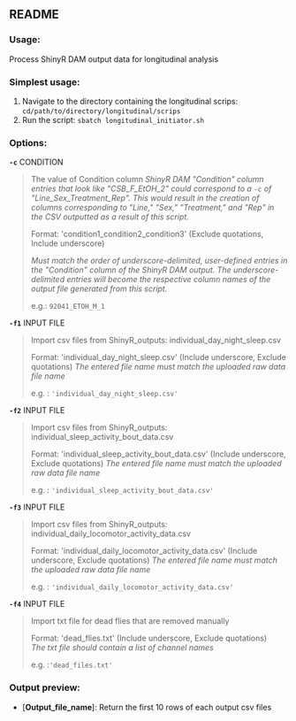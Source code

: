 README
-------

### Usage: 

Process ShinyR DAM output data for longitudinal analysis 


### Simplest usage:
1. Navigate to the directory containing the longitudinal scrips: `cd/path/to/directory/longitudinal/scrips`
2. Run the script: `sbatch longitudinal_initiator.sh`
    
### Options:
    
  __`-c`__ CONDITION
> The value of Condition column
> *ShinyR DAM "Condition" column entries that look like "CSB_F_EtOH_2" could correspond to a `-c` of "Line_Sex_Treatment_Rep".
> This would result in the creation of columns corresponding to "Line," "Sex," "Treatment," and "Rep" in the CSV outputted as a result of this script.*
>
> Format: 'condition1_condition2_condition3' (Exclude quotations, Include underscore)
>
> *Must match the order of underscore-delimited, user-defined entries in the "Condition" column of the ShinyR DAM output. The underscore-delimited entries will become 
> the respective column names of the output file generated from this script.*
>
> e.g.: `92041_ETOH_M_1`
> 

  __`-f1`__ INPUT FILE
> Import csv files from ShinyR_outputs: individual_day_night_sleep.csv 
>
> Format: 'individual_day_night_sleep.csv'  (Include underscore, Exclude quotations)
> *The entered file name must match the uploaded raw data file name*
>
> e.g. : `'individual_day_night_sleep.csv'`
   
  __`-f2`__ INPUT FILE
> Import csv files from ShinyR_outputs: individual_sleep_activity_bout_data.csv
>
> Format: 'individual_sleep_activity_bout_data.csv'  (Include underscore, Exclude quotations)
> *The entered file name must match the uploaded raw data file name*
>
> e.g. : `'individual_sleep_activity_bout_data.csv'` 

  __`-f3`__ INPUT FILE
> Import csv files from ShinyR_outputs: individual_daily_locomotor_activity_data.csv
>
> Format: 'individual_daily_locomotor_activity_data.csv' (Include underscore, Exclude quotations)
> *The entered file name must match the uploaded raw data file name*
>
> e.g. : `'individual_daily_locomotor_activity_data.csv'` 

  __`-f4`__ INPUT FILE
> Import txt file for dead flies that are removed manually
>
> Format: 'dead_flies.txt' (Include underscore, Exclude quotations)    
> *The txt file should contain a list of channel names*
>
> e.g. :`'dead_files.txt'`

### Output preview:
- [**Output_file_name**]: Return the first 10 rows of each output csv files 
